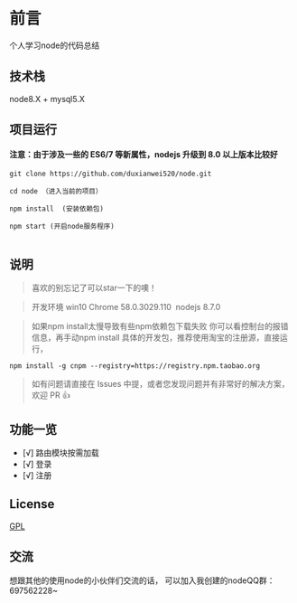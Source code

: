 # 前言
个人学习node的代码总结



## 技术栈

node8.X + mysql5.X



## 项目运行

#### 注意：由于涉及一些的 ES6/7 等新属性，nodejs 升级到 8.0 以上版本比较好 

```
git clone https://github.com/duxianwei520/node.git  

cd node （进入当前的项目）

npm install  (安装依赖包)

npm start (开启node服务程序)


```


## 说明

>  喜欢的别忘记了可以star一下的噢！ 

>  开发环境 win10  Chrome 58.0.3029.110  nodejs 8.7.0

>  如果npm install太慢导致有些npm依赖包下载失败 你可以看控制台的报错信息，再手动npm install 具体的开发包，推荐使用淘宝的注册源，直接运行，
```
npm install -g cnpm --registry=https://registry.npm.taobao.org 

```

>  如有问题请直接在 Issues 中提，或者您发现问题并有非常好的解决方案，欢迎 PR 👍



## 功能一览
- [√] 路由模块按需加载
- [√] 登录
- [√] 注册





## License

[GPL](https://github.com/duxianwei520/node/blob/master/COPYING)


## 交流
想跟其他的使用node的小伙伴们交流的话，
可以加入我创建的nodeQQ群：697562228~
